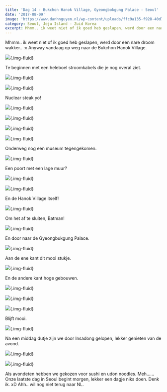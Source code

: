 ```yaml
---
title: 'Dag 14 - Bukchon Hanok Village, Gyeongbokgung Palace - Seoul'
date: '2017-08-09'
image: 'https://www.danhnguyen.nl/wp-content/uploads/ffc9a135-f928-40d7-92d9-f39412a01be3.jpg'
category: Seoul, Jeju Island - Zuid Korea
excerpt: Mhmm.. ik weet niet of ik goed heb geslapen, werd door een nare droom wakker.. :x Anyway vandaag op weg naar...
---
```


Mhmm.. ik weet niet of ik goed heb geslapen, werd door een nare droom wakker.. :x Anyway vandaag op weg naar de Bukchon Hanok Village.

![](https://www.danhnguyen.nl/wp-content/uploads/f9fa0337-16ac-4105-affd-4d4565bfb723-700x394.jpg){.img-fluid}

Te beginnen met een heleboel stroomkabels die je nog overal ziet.

![](https://www.danhnguyen.nl/wp-content/uploads/6a944af4-abce-4645-b5ad-a4c1220614b5-700x394.jpg){.img-fluid}

![](https://www.danhnguyen.nl/wp-content/uploads/01bee63b-2387-4f29-b82b-e0ec7f42d8cc-700x394.jpg){.img-fluid}

Nuclear steak yo!

![](https://www.danhnguyen.nl/wp-content/uploads/681a2d0f-20de-485c-aa45-8a696b85daad-700x394.jpg){.img-fluid}

![](https://www.danhnguyen.nl/wp-content/uploads/e20894b5-2bb7-4aae-a966-346de9045e19-700x394.jpg){.img-fluid}

![](https://www.danhnguyen.nl/wp-content/uploads/748d4e64-4109-4fd1-aa22-4f0dc8b31757-700x394.jpg){.img-fluid}

![](https://www.danhnguyen.nl/wp-content/uploads/a9912f4a-3ed3-46b7-b7c8-349b9b799a1d-700x394.jpg){.img-fluid}

Onderweg nog een museum tegengekomen.

![](https://www.danhnguyen.nl/wp-content/uploads/0f3be60c-8aed-459a-8a6b-338c5a52ab3d-700x394.jpg){.img-fluid}

Een poort met een lage muur?

![](https://www.danhnguyen.nl/wp-content/uploads/7799632f-4db8-41e9-9272-fcd257524d7c-700x394.jpg){.img-fluid}

![](https://www.danhnguyen.nl/wp-content/uploads/ffc9a135-f928-40d7-92d9-f39412a01be3-700x394.jpg){.img-fluid}

En de Hanok Village itself!

![](https://www.danhnguyen.nl/wp-content/uploads/8829985b-f32e-4b4d-a7c6-e30eb0eae706-700x394.jpg){.img-fluid}

Om het af te sluiten, Batman!

![](https://www.danhnguyen.nl/wp-content/uploads/cfd61ee5-3307-428e-ac4a-0afa6ebf36a2-700x394.jpg){.img-fluid}

En door naar de Gyeongbukgung Palace.

![](https://www.danhnguyen.nl/wp-content/uploads/20003b1a-be29-4060-bc99-4dccd741cc17-700x394.jpg){.img-fluid}

Aan de ene kant dit mooi stukje.

![](https://www.danhnguyen.nl/wp-content/uploads/ad4db1a5-7038-4265-a0aa-c601877cccaf-700x394.jpg){.img-fluid}

En de andere kant hoge gebouwen.

![](https://www.danhnguyen.nl/wp-content/uploads/65c818c2-b566-498f-ad0d-355ddb141ab7-700x394.jpg){.img-fluid}

![](https://www.danhnguyen.nl/wp-content/uploads/e8e968e7-7a6c-44f0-8553-dd8d2d49a8ca-700x394.jpg){.img-fluid}

![](https://www.danhnguyen.nl/wp-content/uploads/03a0c045-b4d9-4526-91b7-2a6dfcfffc0b-700x394.jpg){.img-fluid}

Blijft mooi.

![](https://www.danhnguyen.nl/wp-content/uploads/13baba8d-6b41-49be-9475-19752a08137d-700x394.jpg){.img-fluid}

Na een middag dutje zijn we door Insadong gelopen, lekker genieten van de avond.

![](https://www.danhnguyen.nl/wp-content/uploads/447a5f3b-388c-470c-9f7d-e510e2d359cd-700x394.jpg){.img-fluid}

![](https://www.danhnguyen.nl/wp-content/uploads/8edce138-fb04-4872-9fe5-84bbc93c9c5d-700x394.jpg){.img-fluid}

Als avondeten hebben we gekozen voor sushi en udon noodles. Meh......
Onze laatste dag in Seoul begint morgen, lekker een dagje niks doen. Denk ik. xD Ahh.. wil nog niet terug naar NL.
